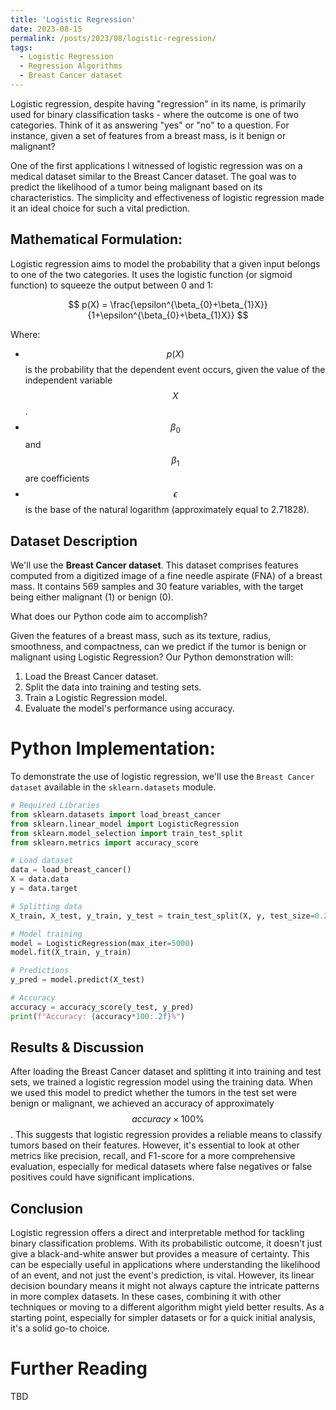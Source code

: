 ```yaml
---
title: 'Logistic Regression'
date: 2023-08-15
permalink: /posts/2023/08/logistic-regression/
tags:
  - Logistic Regression
  - Regression Algorithms
  - Breast Cancer dataset
---
```


Logistic regression, despite having "regression" in its name, is primarily used for binary classification tasks - where the outcome is one of two categories. Think of it as answering "yes" or "no" to a question. For instance, given a set of features from a breast mass, is it benign or malignant?

One of the first applications I witnessed of logistic regression was on a medical dataset similar to the Breast Cancer dataset. The goal was to predict the likelihood of a tumor being malignant based on its characteristics. The simplicity and effectiveness of logistic regression made it an ideal choice for such a vital prediction.

## Mathematical Formulation:

Logistic regression aims to model the probability that a given input belongs to one of the two categories. It uses the logistic function (or sigmoid function) to squeeze the output between 0 and 1:

$$ p(X) = \frac{\epsilon^{\beta_{0}+\beta_{1}X}}{1+\epsilon^{\beta_{0}+\beta_{1}X}} $$

Where:

- $$ p(X) $$ is the probability that the dependent event occurs, given the value of the independent variable $$ X $$.
- $$ \beta_{0} $$ and $$ \beta_{1}$$  are coefficients
- $$ \epsilon $$ is the base of the natural logarithm (approximately equal to 2.71828).

## Dataset Description

We'll use the **Breast Cancer dataset**. This dataset comprises features computed from a digitized image of a fine needle aspirate (FNA) of a breast mass. It contains 569 samples and 30 feature variables, with the target being either malignant (1) or benign (0).

What does our Python code aim to accomplish?

Given the features of a breast mass, such as its texture, radius, smoothness, and compactness, can we predict if the tumor is benign or malignant using Logistic Regression? Our Python demonstration will:

1. Load the Breast Cancer dataset.
2. Split the data into training and testing sets.
3. Train a Logistic Regression model.
4. Evaluate the model's performance using accuracy.

# Python Implementation:

To demonstrate the use of logistic regression, we'll use the `Breast Cancer dataset` available in the `sklearn.datasets` module.

```python
# Required Libraries
from sklearn.datasets import load_breast_cancer
from sklearn.linear_model import LogisticRegression
from sklearn.model_selection import train_test_split
from sklearn.metrics import accuracy_score

# Load dataset
data = load_breast_cancer()
X = data.data
y = data.target

# Splitting data
X_train, X_test, y_train, y_test = train_test_split(X, y, test_size=0.2, random_state=42)

# Model training
model = LogisticRegression(max_iter=5000)
model.fit(X_train, y_train)

# Predictions
y_pred = model.predict(X_test)

# Accuracy
accuracy = accuracy_score(y_test, y_pred)
print(f"Accuracy: {accuracy*100:.2f}%")
```

## Results & Discussion

After loading the Breast Cancer dataset and splitting it into training and test sets, we trained a logistic regression model using the training data. When we used this model to predict whether the tumors in the test set were benign or malignant, we achieved an accuracy of approximately $$ accuracy \times 100 \% $$. This suggests that logistic regression provides a reliable means to classify tumors based on their features. However, it's essential to look at other metrics like precision, recall, and F1-score for a more comprehensive evaluation, especially for medical datasets where false negatives or false positives could have significant implications.

## Conclusion

Logistic regression offers a direct and interpretable method for tackling binary classification problems. With its probabilistic outcome, it doesn't just give a black-and-white answer but provides a measure of certainty. This can be especially useful in applications where understanding the likelihood of an event, and not just the event's prediction, is vital. However, its linear decision boundary means it might not always capture the intricate patterns in more complex datasets. In these cases, combining it with other techniques or moving to a different algorithm might yield better results. As a starting point, especially for simpler datasets or for a quick initial analysis, it's a solid go-to choice.

# Further Reading
TBD
